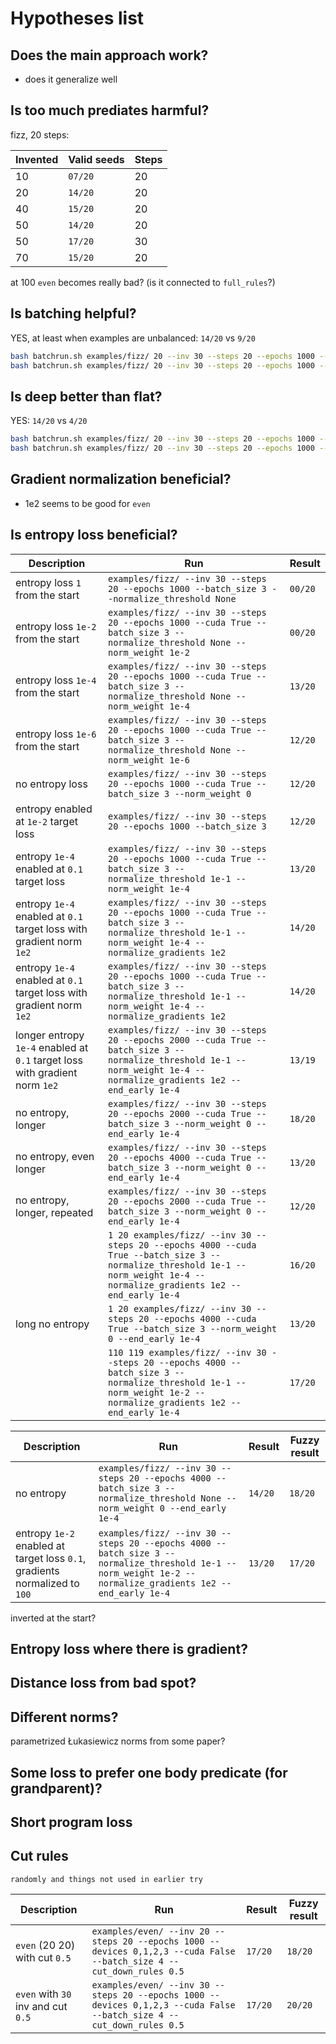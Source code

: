 # Hypotheses list

## Does the main approach work?

- does it generalize well

## Is too much prediates harmful?

fizz, 20 steps:

| Invented | Valid seeds | Steps |
|----------|-------------|-------|
| 10       | `07/20`     | 20    |
| 20       | `14/20`     | 20    |
| 40       | `15/20`     | 20    |
| 50       | `14/20`     | 20    |
| 50       | `17/20`     | 30    |
| 70       | `15/20`     | 20    |

at 100 `even` becomes really bad? (is it connected to `full_rules`?)

## Is batching helpful?

YES, at least when examples are unbalanced: `14/20` vs `9/20`

```bash
bash batchrun.sh examples/fizz/ 20 --inv 30 --steps 20 --epochs 1000 --cuda True --batch_size 3 > fizz_30_20_a_batched
bash batchrun.sh examples/fizz/ 20 --inv 30 --steps 20 --epochs 1000 --cuda True > fizz_30_20_a_unbatched
```

## Is deep better than flat?

YES: `14/20` vs `4/20`

```bash
bash batchrun.sh examples/fizz/ 20 --inv 30 --steps 20 --epochs 1000 --cuda True --batch_size 3 > fizz_30_20_a_batched
bash batchrun.sh examples/fizz/ 20 --inv 30 --steps 20 --epochs 1000 --cuda True --batch_size 3 --layers 15,15 > fizz_30_20_b_flat2
```

## Gradient normalization beneficial?

- 1e2 seems to be good for `even`
  
## Is entropy loss beneficial?

| Description | Run | Result |
|-------------|-----|--------|
| entropy loss `1` from the start | `examples/fizz/ --inv 30 --steps 20 --epochs 1000 --batch_size 3 --normalize_threshold None` | `00/20` |
| entropy loss `1e-2` from the start | `examples/fizz/ --inv 30 --steps 20 --epochs 1000 --cuda True --batch_size 3 --normalize_threshold None --norm_weight 1e-2` | `00/20` |
| entropy loss `1e-4` from the start | `examples/fizz/ --inv 30 --steps 20 --epochs 1000 --cuda True --batch_size 3 --normalize_threshold None --norm_weight 1e-4` | `13/20` |
| entropy loss `1e-6` from the start | `examples/fizz/ --inv 30 --steps 20 --epochs 1000 --cuda True --batch_size 3 --normalize_threshold None --norm_weight 1e-6` | `12/20` |
| no entropy loss | `examples/fizz/ --inv 30 --steps 20 --epochs 1000 --cuda True --batch_size 3 --norm_weight 0` | `12/20` |
| entropy enabled at `1e-2` target loss | `examples/fizz/ --inv 30 --steps 20 --epochs 1000 --batch_size 3` | `12/20` |
| entropy `1e-4` enabled at `0.1` target loss | `examples/fizz/ --inv 30 --steps 20 --epochs 1000 --cuda True --batch_size 3 --normalize_threshold 1e-1 --norm_weight 1e-4` | `13/20` |
| entropy `1e-4` enabled at `0.1` target loss with gradient norm `1e2` | `examples/fizz/ --inv 30 --steps 20 --epochs 1000 --cuda True --batch_size 3 --normalize_threshold 1e-1 --norm_weight 1e-4 --normalize_gradients 1e2` | `14/20` |
| entropy `1e-4` enabled at `0.1` target loss with gradient norm `1e2` | `examples/fizz/ --inv 30 --steps 20 --epochs 1000 --cuda True --batch_size 3 --normalize_threshold 1e-1 --norm_weight 1e-4 --normalize_gradients 1e2` | `14/20` |
| longer entropy `1e-4` enabled at `0.1` target loss with gradient norm `1e2` | `examples/fizz/ --inv 30 --steps 20 --epochs 2000 --cuda True --batch_size 3 --normalize_threshold 1e-1 --norm_weight 1e-4 --normalize_gradients 1e2 --end_early 1e-4` | `13/19` |
| no entropy, longer | `examples/fizz/ --inv 30 --steps 20 --epochs 2000 --cuda True --batch_size 3 --norm_weight 0 --end_early 1e-4` | `18/20` |
| no entropy, even longer | `examples/fizz/ --inv 30 --steps 20 --epochs 4000 --cuda True --batch_size 3 --norm_weight 0 --end_early 1e-4` | `13/20` |
| no entropy, longer, repeated | `examples/fizz/ --inv 30 --steps 20 --epochs 2000 --cuda True --batch_size 3 --norm_weight 0 --end_early 1e-4` | `12/20` |
| | `1 20 examples/fizz/ --inv 30 --steps 20 --epochs 4000 --cuda True --batch_size 3 --normalize_threshold 1e-1 --norm_weight 1e-4 --normalize_gradients 1e2 --end_early 1e-4` | `16/20` |
| long no entropy | `1 20 examples/fizz/ --inv 30 --steps 20 --epochs 4000 --cuda True --batch_size 3 --norm_weight 0 --end_early 1e-4` | `13/20` |
| | `110 119 examples/fizz/ --inv 30 --steps 20 --epochs 4000 --batch_size 3 --normalize_threshold 1e-1 --norm_weight 1e-2 --normalize_gradients 1e2 --end_early 1e-4` | `17/20` |


| Description | Run | Result | Fuzzy result |
|-------------|-----|--------|--------------|
| no entropy | `examples/fizz/ --inv 30 --steps 20 --epochs 4000 --batch_size 3 --normalize_threshold None --norm_weight 0 --end_early 1e-4` | `14/20` | `18/20` |
| entropy `1e-2` enabled at target loss `0.1`, gradients normalized to `100` | `examples/fizz/ --inv 30 --steps 20 --epochs 4000 --batch_size 3 --normalize_threshold 1e-1 --norm_weight 1e-2 --normalize_gradients 1e2 --end_early 1e-4` | `13/20` | `17/20` |



inverted at the start?

## Entropy loss where there is gradient?

## Distance loss from bad spot?

## Different norms?

parametrized Łukasiewicz norms from some paper?

## Some loss to prefer one body predicate (for grandparent)?

## Short program loss

## Cut rules
    randomly and things not used in earlier try

| Description | Run | Result | Fuzzy result |
|-------------|-----|--------|--------------|
| `even` (20 20) with cut `0.5` | `examples/even/ --inv 20 --steps 20 --epochs 1000 --devices 0,1,2,3 --cuda False --batch_size 4 --cut_down_rules 0.5 ` | `17/20` | `18/20` |
| `even` with `30` inv and cut `0.5` | `examples/even/ --inv 30 --steps 20 --epochs 1000 --devices 0,1,2,3 --cuda False --batch_size 4 --cut_down_rules 0.5 ` | `17/20` | `20/20` |
